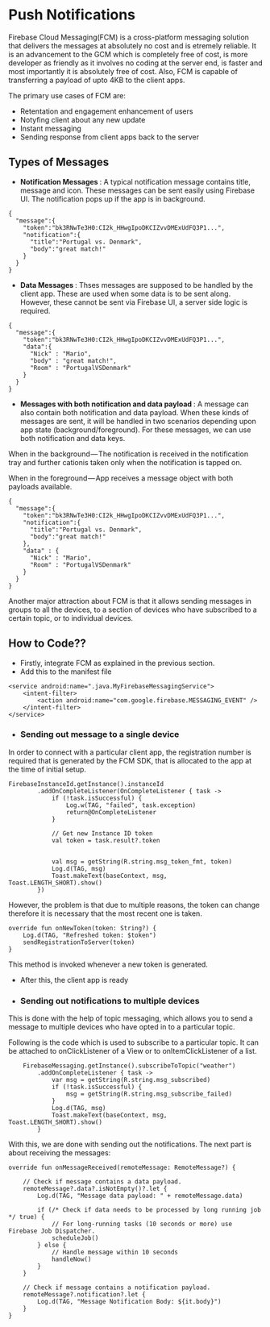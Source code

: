 # Push Notifications

Firebase Cloud Messaging(FCM) is a cross-platform messaging solution that delivers the messages at absolutely no cost and is etremely reliable. It is an advancement to the GCM which is completely free of cost, is more developer as friendly as it involves no coding at the server end, is faster and most importantly it is absolutely free of cost. Also, FCM is capable of transferring a payload of upto 4KB to the client apps.

The primary use cases of FCM are:
- Retentation and engagement enhancement of users
- Notyfing client about any new update
- Instant messaging
- Sending response from client apps back to the server

## Types of Messages
- <b> Notification Messages </b>: A typical notification message contains title, message and icon. These messages can be sent easily using Firebase UI. The notification pops up if the app is in background. 

```
{
  "message":{
    "token":"bk3RNwTe3H0:CI2k_HHwgIpoDKCIZvvDMExUdFQ3P1...",
    "notification":{
      "title":"Portugal vs. Denmark",
      "body":"great match!"
    }
  }
}
```

- <b> Data Messages </b>: Thses messages are supposed to be handled by the client app. These are used when some data is to be sent along. However, these cannot be sent via Firebase UI, a server side logic is required. 

```
{
  "message":{
    "token":"bk3RNwTe3H0:CI2k_HHwgIpoDKCIZvvDMExUdFQ3P1...",
    "data":{
      "Nick" : "Mario",
      "body" : "great match!",
      "Room" : "PortugalVSDenmark"
    }
  }
}
```

- <b> Messages with both notification and data payload </b>: A message can also contain both notification and data payload. When these kinds of messages are sent, it will be handled in two scenarios depending upon app state (background/foreground). For these messages, we can use both notification and data keys.

When in the background — The notification is received in the notification tray and further cationis taken only when the notification is tapped on.

When in the foreground — App receives a message object with both payloads available.

```
{
  "message":{
    "token":"bk3RNwTe3H0:CI2k_HHwgIpoDKCIZvvDMExUdFQ3P1...",
    "notification":{
      "title":"Portugal vs. Denmark",
      "body":"great match!"
    },
    "data" : {
      "Nick" : "Mario",
      "Room" : "PortugalVSDenmark"
    }
  }
}
```

Another major attraction about FCM is that it allows sending messages in groups to all the devices, to a section of devices who have subscribed to a certain topic, or to individual devices.

## How to Code??

- Firstly, integrate FCM as explained in the previous section.
- Add this to the manifest file
```
<service android:name=".java.MyFirebaseMessagingService">
    <intent-filter>
        <action android:name="com.google.firebase.MESSAGING_EVENT" />
    </intent-filter>
</service>
```
- ### Sending out message to a single device
In order to connect with a particular client app, the registration number is required that is generated by the FCM SDK, that is allocated to the app at the time of initial setup.
```
FirebaseInstanceId.getInstance().instanceId
        .addOnCompleteListener(OnCompleteListener { task ->
            if (!task.isSuccessful) {
                Log.w(TAG, "failed", task.exception)
                return@OnCompleteListener
            }

            // Get new Instance ID token
            val token = task.result?.token

            
            val msg = getString(R.string.msg_token_fmt, token)
            Log.d(TAG, msg)
            Toast.makeText(baseContext, msg, Toast.LENGTH_SHORT).show()
        })
   ```
However, the problem is that due to multiple reasons, the token can change therefore it is necessary that the most recent one is taken.
```
override fun onNewToken(token: String?) {
    Log.d(TAG, "Refreshed token: $token")
    sendRegistrationToServer(token)
}
```
This method is invoked whenever a new token is generated.
- After this, the client app is ready

- ### Sending out notifications to multiple devices

This is done with the help of topic messaging, which allows you to send a message to multiple devices who have opted in to a particular topic.

Following is the code which is used to subscribe to a particular topic. It can be attached to onClickListener of a View or to onItemClickListener of a list.
```    
    FirebaseMessaging.getInstance().subscribeToTopic("weather")
        .addOnCompleteListener { task ->
            var msg = getString(R.string.msg_subscribed)
            if (!task.isSuccessful) {
                msg = getString(R.string.msg_subscribe_failed)
            }
            Log.d(TAG, msg)
            Toast.makeText(baseContext, msg, Toast.LENGTH_SHORT).show()
        }
```
With this, we are done with sending out the notifications. The next part is about receiving the messages:
```
override fun onMessageReceived(remoteMessage: RemoteMessage?) {
   
    // Check if message contains a data payload.
    remoteMessage?.data?.isNotEmpty()?.let {
        Log.d(TAG, "Message data payload: " + remoteMessage.data)

        if (/* Check if data needs to be processed by long running job */ true) {
            // For long-running tasks (10 seconds or more) use Firebase Job Dispatcher.
            scheduleJob()
        } else {
            // Handle message within 10 seconds
            handleNow()
        }
    }

    // Check if message contains a notification payload.
    remoteMessage?.notification?.let {
        Log.d(TAG, "Message Notification Body: ${it.body}")
    }
}
```



  





